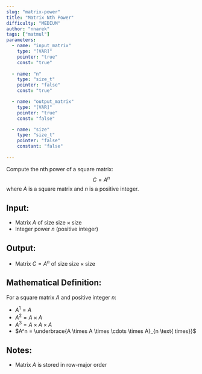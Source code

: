 ```yaml
---
slug: "matrix-power"
title: "Matrix Nth Power"
difficulty: "MEDIUM"
author: "nnarek"
tags: ["matmul"]
parameters:
  - name: "input_matrix"
    type: "[VAR]"
    pointer: "true"
    const: "true"
  
  - name: "n"
    type: "size_t"
    pointer: "false"
    const: "true"

  - name: "output_matrix" 
    type: "[VAR]"
    pointer: "true"
    const: "false"

  - name: "size" 
    type: "size_t"
    pointer: "false"
    constant: "false"
    
---
```


Compute the nth power of a square matrix:
$$
C = A^n
$$
where $A$ is a square matrix and $n$ is a positive integer.

## Input:
- Matrix $A$ of size $\text{size} \times \text{size}$
- Integer power $n$ (positive integer)

## Output:
- Matrix $C = A^n$ of size $\text{size} \times \text{size}$

## Mathematical Definition:
For a square matrix $A$ and positive integer $n$:
- $A^1 = A$
- $A^2 = A \times A$
- $A^3 = A \times A \times A$
- $A^n = \underbrace{A \times A \times \cdots \times A}_{n \text{ times}}$

## Notes:
- Matrix $A$ is stored in row-major order